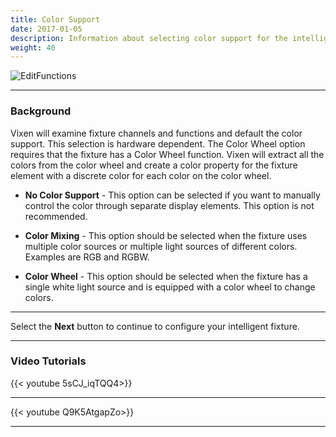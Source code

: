 ```yaml
---
title: Color Support
date: 2017-01-05
description: Information about selecting color support for the intelligent fixture.
weight: 40 
---
```


![EditFunctions](/images/docs/usage/display-setup/display-elements/intelligent-fixture-wizard/ColorSupport.png)

---
### Background

Vixen will examine fixture channels and functions and default the color support.
This selection is hardware dependent.
The Color Wheel option requires that the fixture has a Color Wheel function.
Vixen will extract all the colors from the color wheel and create a color property for the fixture element with a discrete color for each color on the color wheel.

* **No Color Support** - This option can be selected if you want to manually control the color through separate display elements.
                         This option is not recommended.

* **Color Mixing** - This option should be selected when the fixture uses multiple color sources or multiple light sources of different colors.
                     Examples are RGB and RGBW.

* **Color Wheel** - This option should be selected when the fixture has a single white light source and is equipped with a color wheel to change colors.


---

Select the **Next** button to continue to configure your intelligent fixture.

---

### Video Tutorials

{{< youtube 5sCJ_iqTQQ4>}}

---

{{< youtube Q9K5AtgapZo>}}

---

